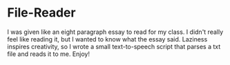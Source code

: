 # File-Reader
I was given like an eight paragraph essay to read for my class. I didn't really feel like reading it, but I wanted to know what the essay said. Laziness inspires creativity, so I wrote a small text-to-speech script that parses a txt file and reads it to me. Enjoy!
